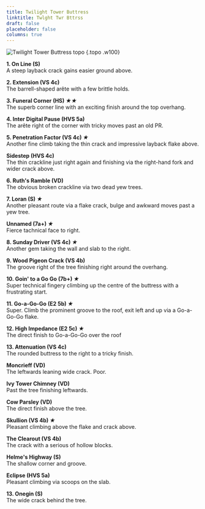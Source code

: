 ```yaml
---
title: Twilight Tower Buttress
linktitle: Twlght Twr Bttrss
draft: false
placeholder: false
columns: true
---
```


![Twilight Tower Buttress topo](/img/north-wales/border-region/clwyd-limestone/Twilight-copy.jpg)
{.topo .w100}

**1. On Line (S)**  
A steep layback crack gains easier ground above.

**2. Extension (VS 4c)**  
The barrell-shaped arête with a few brittle holds.

**3. Funeral Corner (HS) *★★***  
The superb corner line with an exciting finish around the top overhang.

**4. Inter Digital Pause (HVS 5a)**  
The arête right of the corner with tricky moves past an old PR.

**5. Penetration Factor (VS 4c) *★***  
Another fine climb taking the thin crack and impressive layback flake above.

**Sidestep (HVS 4c)**  
The thin crackline just right again and finishing via the right-hand fork and wider crack above.

**6. Ruth's Ramble (VD)**  
The obvious broken crackline via two dead yew trees.

**7. Loran (S) *★***  
Another pleasant route via a flake crack, bulge and awkward moves past a yew tree.

**Unnamed (7a+) *★***  
Fierce tachnical face to right.

**8. Sunday Driver (VS 4c) *★***  
Another gem taking the wall and slab to the right.

**9. Wood Pigeon Crack (VS 4b)**  
The groove right of the tree finishing right around the overhang.

**10. Goin' to a Go Go (7b+) *★***  
Super technical fingery climbing up the centre of the buttress with a frustrating start.

**11. Go-a-Go-Go (E2 5b) *★***  
Super. Climb the prominent groove to the roof, exit left and up via a Go-a-Go-Go flake.

**12. High Impedance (E2 5c) *★***  
The direct finish to Go-a-Go-Go over the roof

**13. Attenuation (VS 4c)**  
The rounded buttress to the right to a tricky finish.

**Moncrieff (VD)**  
The leftwards leaning wide crack. Poor.

**Ivy Tower Chimney (VD)**  
Past the tree finishing leftwards.

**Cow Parsley (VD)**  
The direct finish above the tree.

**Skullion (VS 4b) *★***  
Pleasant climbing above the flake and crack above.

**The Clearout (VS 4b)**  
The crack with a serious of hollow blocks.

**Helme's Highway (S)**  
The shallow corner and groove.

**Eclipse (HVS 5a)**  
Pleasant climbing via scoops on the slab.

**13. Onegin (S)**  
The wide crack behind the tree.